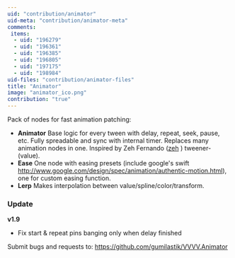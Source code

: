 ```yaml
---
uid: "contribution/animator"
uid-meta: "contribution/animator-meta"
comments: 
 items: 
  - uid: "196279"
  - uid: "196361"
  - uid: "196385"
  - uid: "196805"
  - uid: "197175"
  - uid: "198984"
uid-files: "contribution/animator-files"
title: "Animator"
image: "animator_ico.png"
contribution: "true"
---
```


Pack of nodes for fast animation patching:

* **Animator**
Base logic for every tween with delay, repeat, seek, pause, etc. Fully spreadable and sync with internal timer. Replaces many animation nodes in one. Inspired by Zeh Fernando ([zeh](http://vvvv.org/users/zeh) ) <span class="node">tweener-(value)</span>.
* **Ease**
One node with easing presets (include google's swift  <http://www.google.com/design/spec/animation/authentic-motion.html>), one for custom easing function.
* **Lerp**
Makes interpolation between value/spline/color/transform.

###  Update
**v1.9**
* Fix start & repeat pins banging only when delay finished

Submit bugs and requests to:
https://github.com/gumilastik/VVVV.Animator